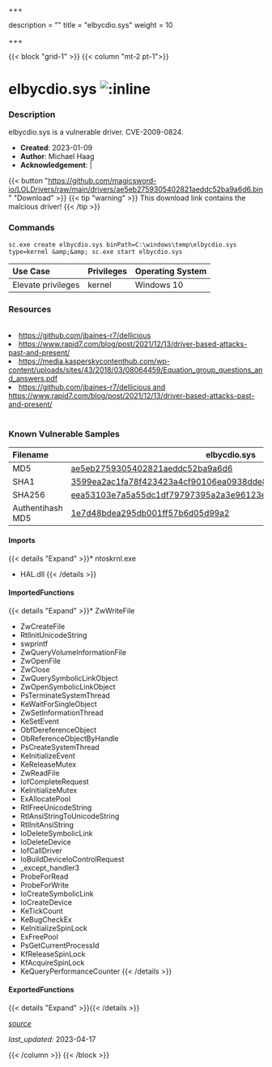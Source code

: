 +++

description = ""
title = "elbycdio.sys"
weight = 10

+++


{{< block "grid-1" >}}
{{< column "mt-2 pt-1">}}


# elbycdio.sys ![:inline](/images/twitter_verified.png) 


### Description

elbycdio.sys is a vulnerable driver. CVE-2009-0824.

- **Created**: 2023-01-09
- **Author**: Michael Haag
- **Acknowledgement**:  | [](https://twitter.com/)

{{< button "https://github.com/magicsword-io/LOLDrivers/raw/main/drivers/ae5eb2759305402821aeddc52ba9a6d6.bin" "Download" >}}
{{< tip "warning" >}}
This download link contains the malcious driver!
{{< /tip >}}

### Commands

```
sc.exe create elbycdio.sys binPath=C:\windows\temp\elbycdio.sys type=kernel &amp;&amp; sc.exe start elbycdio.sys
```

| Use Case | Privileges | Operating System | 
|:---- | ---- | ---- |
| Elevate privileges | kernel | Windows 10 |

### Resources
<br>
<li><a href=" https://github.com/jbaines-r7/dellicious"> https://github.com/jbaines-r7/dellicious</a></li>
<li><a href=" https://www.rapid7.com/blog/post/2021/12/13/driver-based-attacks-past-and-present/"> https://www.rapid7.com/blog/post/2021/12/13/driver-based-attacks-past-and-present/</a></li>
<li><a href=" https://media.kasperskycontenthub.com/wp-content/uploads/sites/43/2018/03/08064459/Equation_group_questions_and_answers.pdf"> https://media.kasperskycontenthub.com/wp-content/uploads/sites/43/2018/03/08064459/Equation_group_questions_and_answers.pdf</a></li>
<li><a href="https://github.com/jbaines-r7/dellicious and https://www.rapid7.com/blog/post/2021/12/13/driver-based-attacks-past-and-present/">https://github.com/jbaines-r7/dellicious and https://www.rapid7.com/blog/post/2021/12/13/driver-based-attacks-past-and-present/</a></li>
<br>

### Known Vulnerable Samples

| Filename | elbycdio.sys |
|:---- | ---- | 
| MD5 | <a href="https://www.virustotal.com/gui/file/ae5eb2759305402821aeddc52ba9a6d6">ae5eb2759305402821aeddc52ba9a6d6</a> |
| SHA1 | <a href="https://www.virustotal.com/gui/file/3599ea2ac1fa78f423423a4cf90106ea0938dde8">3599ea2ac1fa78f423423a4cf90106ea0938dde8</a> |
| SHA256 | <a href="https://www.virustotal.com/gui/file/eea53103e7a5a55dc1df79797395a2a3e96123ebd71cdd2db4b1be80e7b3f02b">eea53103e7a5a55dc1df79797395a2a3e96123ebd71cdd2db4b1be80e7b3f02b</a> |
| Authentihash MD5 | <a href="https://www.virustotal.com/gui/search/authentihash%253A1e7d48bdea295db001ff57b6d05d99a2">1e7d48bdea295db001ff57b6d05d99a2</a> || Authentihash SHA1 | <a href="https://www.virustotal.com/gui/search/authentihash%253A95a797b14c5718495e847f1aa7a5b554d1855893">95a797b14c5718495e847f1aa7a5b554d1855893</a> || Authentihash SHA256 | <a href="https://www.virustotal.com/gui/search/authentihash%253A45b7ec74cc78651975d01d88308f3231df4c96036d6c2273d79f53abdfc8888c">45b7ec74cc78651975d01d88308f3231df4c96036d6c2273d79f53abdfc8888c</a> || Signature | Elaborate Bytes AG, GlobalSign ObjectSign CA, GlobalSign Primary Object Publishing CA, GlobalSign Root CA - R1   || Company | Elaborate Bytes AG || Description | ElbyCD Windows NT/2000/XP I/O driver || Product | CDRTools || OriginalFilename | ElbyCDIO.sys |
#### Imports
{{< details "Expand" >}}* ntoskrnl.exe
* HAL.dll
{{< /details >}}
#### ImportedFunctions
{{< details "Expand" >}}* ZwWriteFile
* ZwCreateFile
* RtlInitUnicodeString
* swprintf
* ZwQueryVolumeInformationFile
* ZwOpenFile
* ZwClose
* ZwQuerySymbolicLinkObject
* ZwOpenSymbolicLinkObject
* PsTerminateSystemThread
* KeWaitForSingleObject
* ZwSetInformationThread
* KeSetEvent
* ObfDereferenceObject
* ObReferenceObjectByHandle
* PsCreateSystemThread
* KeInitializeEvent
* KeReleaseMutex
* ZwReadFile
* IofCompleteRequest
* KeInitializeMutex
* ExAllocatePool
* RtlFreeUnicodeString
* RtlAnsiStringToUnicodeString
* RtlInitAnsiString
* IoDeleteSymbolicLink
* IoDeleteDevice
* IofCallDriver
* IoBuildDeviceIoControlRequest
* _except_handler3
* ProbeForRead
* ProbeForWrite
* IoCreateSymbolicLink
* IoCreateDevice
* KeTickCount
* KeBugCheckEx
* KeInitializeSpinLock
* ExFreePool
* PsGetCurrentProcessId
* KfReleaseSpinLock
* KfAcquireSpinLock
* KeQueryPerformanceCounter
{{< /details >}}
#### ExportedFunctions
{{< details "Expand" >}}{{< /details >}}



[*source*](https://github.com/magicsword-io/LOLDrivers/tree/main/yaml/elbycdio.yaml)

*last_updated:* 2023-04-17








{{< /column >}}
{{< /block >}}
